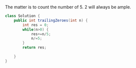 
The matter is to count the number of 5.
2 will always be ample.

```Java
class Solution {
    public int trailingZeroes(int n) {
        int res = 0;
        while(n>0) {
            res+=n/5;
            n/=5;
        }
        return res;
        
    }
}

```